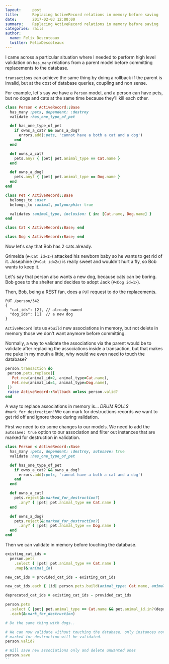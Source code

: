 ```yaml
---
layout:     post
title:      Replacing ActiveRecord relations in memory before saving
date:       2017-02-03 12:00:00
summary:    Replacing ActiveRecord relations in memory before saving
categories: rails
author:
  name: Felix Descoteaux
  twitter: FelixDescoteaux
---
```


I came across a particular situation where I needed to perform high level validation on
`has_many` relations from a parent model before committing replacements to the database.

`transactions` can achieve the same thing by doing a rollback if the parent is
invalid, but at the cost of database queries, coupling and non sense.

For example, let's say we have a `Person` model, and a person can have pets, but
no dogs and cats at the same time because they'll kill each other.

```ruby
class Person < ActiveRecord::Base
  has_many :pets, dependent: :destroy
  validate :has_one_type_of_pet

  def has_one_type_of_pet
    if owns_a_cat? && owns_a_dog?
      errors.add(:pets, 'cannot have a both a cat and a dog')
    end
  end

  def owns_a_cat?
    pets.any? { |pet| pet.animal_type == Cat.name }
  end

  def owns_a_dog?
    pets.any? { |pet| pet.animal_type == Dog.name }
  end
end

class Pet < ActiveRecord::Base
  belongs_to :user
  belongs_to :animal, polymorphic: true

  validates :animal_type, inclusion: { in: [Cat.name, Dog.name] }
end

class Cat < ActiveRecord::Base; end

class Dog < ActiveRecord::Base; end
```

Now let's say that Bob has 2 cats already.

Grimelda (`#<Cat id=1>`) attacked his newborn baby so he wants to get rid of it.
Josephine (`#<Cat id=2>`) is really sweet and wouldn't hurt a fly, so Bob wants to keep it.

Let's say that person also wants a new dog, because cats can be boring.
Bob goes to the shelter and decides to adopt Jack (`#<Dog id=1>`).

Then, Bob, being a REST fan, does a `PUT` request to do the replacements.

```
PUT /person/342
{
  "cat_ids": [2], // already owned
  "dog_ids": [1]  // a new dog
}
```

`ActiveRecord` lets us `#build` new associations in memory, but not delete in
memory those we don't want anymore before committing.

Normally, a way to validate the associations via the parent would be to validate
after replacing the associations inside a transaction, but that makes me puke in
my mouth a little, why would we even need to touch the database?

```ruby
person.transaction do
 person.pets.replace([
   Pet.new(animal_id=2, animal_type=Cat.name),
   Pet.new(animal_id=1, animal_type=Dog.name),
 ])
 raise ActiveRecord::Rollback unless person.valid?
end
```

A way to replace associations in memory is... *DRUM ROLLS* `#mark_for_destruction`!
We can mark for destructions records we want to get rid off and ignore those
during validation.

First we need to do some changes to our models. We need to add the `autosave: true`
option to our association and filter out instances that are marked for
destruction in validation.

```ruby
class Person < ActiveRecord::Base
  has_many :pets, dependent: :destroy, autosave: true
  validate :has_one_type_of_pet

  def has_one_type_of_pet
    if owns_a_cat? && owns_a_dog?
      errors.add(:pets, 'cannot have a both a cat and a dog')
    end
  end

  def owns_a_cat?
    pets.reject(&:marked_for_destruction?)
      .any? { |pet| pet.animal_type == Cat.name }
  end

  def owns_a_dog?
    pets.reject(&:marked_for_destruction?)
      .any? { |pet| pet.animal_type == Dog.name }
  end
end
```

Then we can validate in memory before touching the database.

```ruby
existing_cat_ids =
  person.pets
    .select { |pet| pet.animal_type == Cat.name }
    .map(&:animal_id)

new_cat_ids = provided_cat_ids - existing_cat_ids

new_cat_ids.each { |id| person.pets.build(animal_type: Cat.name, animal_id: id) }

deprecated_cat_ids = existing_cat_ids - provided_cat_ids

person.pets
  .select { |pet| pet.animal_type == Cat.name && pet.animal_id.in?(deprecated_cat_ids) }
  .each(&:mark_for_destruction)

# Do the same thing with dogs..

# We can now validate without touching the database, only instances not
# marked for destruction will be validated.
person.valid?

# Will save new associations only and delete unwanted ones
person.save
``
